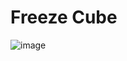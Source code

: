 # Freeze Cube

![image](https://github.com/msaini26/freeze-cube/assets/41021436/b59e2e19-c8e6-4004-b97c-699d6e1fae4b)
